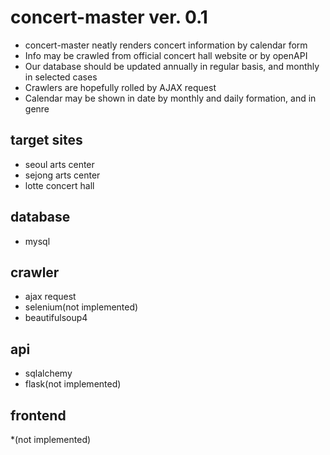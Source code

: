 
# concert-master ver. 0.1

* concert-master neatly renders concert information by calendar form
* Info may be crawled from official concert hall website or by openAPI
* Our database should be updated annually in regular basis, and monthly in selected cases
* Crawlers are hopefully rolled by AJAX request
* Calendar may be shown in date by monthly and daily formation, and in genre


## target sites
* seoul arts center
* sejong arts center
* lotte concert hall 

## database
* mysql

## crawler
* ajax request
* selenium(not implemented)
* beautifulsoup4

## api
* sqlalchemy
* flask(not implemented)

## frontend
*(not implemented)

